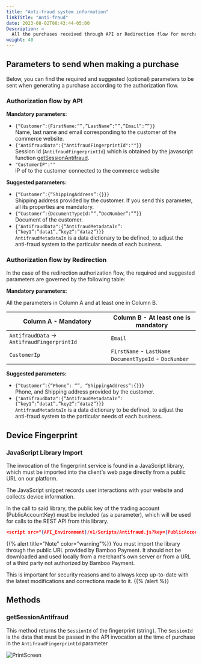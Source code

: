 ```yaml
---
title: "Anti-fraud system information"
linkTitle: "Anti-fraud"
date: 2023-08-02T08:43:44-05:00
Description: >
  All the purchases received through API or Redirection flow for merchants in the [Payments Facilitator]({{< ref "Concepts.md">}}#payfac-model) model, are evaluated by the anti-fraud system.
weight: 40
---
```




## Parameters to send when making a purchase
Below, you can find the required and suggested (optional) parameters to be sent when generating a purchase according to the authorization flow.

### Authorization flow by API

**Mandatory parameters:**

* `{“Customer”:{FirstName:””,”LastName”:””,”Email”:””}}`<br>Name, last name and email corresponding to the customer of the commerce website.
* `{"AntifraudData":{"AntifraudFingerprintId":""}}`<br>Session Id (`AntifraudFingerprintId`) which is obtained by the javascript function [getSessionAntifraud](#getsessionantifraud).
* `"CustomerIP":""`<br>IP of to the customer connected to the commerce website

**Suggested parameters:**

* `{“Customer”:{“ShippingAddress”:{}}}`<br>Shipping address provided by the customer. If you send this parameter, all its properties are mandatory.
* `{“Customer”:{DocumentTypeId:””,”DocNumber”:””}}`<br>Document of the customer.
* `{"AntifraudData":{“AntifraudMetadataIn”:{“key1”:”data1”,”key2”:”data2”}}}`<br>`AntifraudMetadataIn` is a data dictionary to be defined, to adjust the anti-fraud system to the particular needs of each business.

### Authorization flow by Redirection

In the case of the redirection authorization flow, the required and suggested parameters are governed by the following table:

**Mandatory parameters:**

All the parameters in Column A and at least one in Column B.


| Column A - Mandatory | Column B - At least one is mandatory |
|---------|----------|
| `AntifraudData` → `AntifraudFingerprintId` | `Email` |
| `CustomerIp` | `FirstName` - `LastName`<br>`DocumentTypeId` - `DocNumber` |

**Suggested parameters:**

* `{“Customer”:{“Phone”: “”, “ShippingAddress”:{}}}`<br>Phone, and Shipping address provided by the customer.
* `{"AntifraudData":{“AntifraudMetadataIn”:{“key1”:”data1”,”key2”:”data2”}}}`<br>`AntifraudMetadataIn` is a data dictionary to be defined, to adjust the anti-fraud system to the particular needs of each business.

## Device Fingerprint

### JavaScript Library Import
The invocation of the fingerprint service is found in a JavaScript library, which must be imported into the client's web page directly from a public URL on our platform.

The JavaScript snippet records user interactions with your website and collects device information. <br>

In the call to said library, the public key of the trading account (PublicAccountKey) must be included (as a parameter), which will be used for calls to the REST API from this library.

```json
<script src="{API_Environment}/v1/Scripts/Antifraud.js?key={PublicAccountKey}" type="text/javascript"></script> 
```

{{% alert title="Note" color="warning"%}}
You must import the library through the public URL provided by Bamboo Payment. It should not be downloaded and used locally from a merchant's own server or from a URL of a third party not authorized by Bamboo Payment.

This is important for security reasons and to always keep up-to-date with the latest modifications and corrections made to it.
{{% /alert %}}

## Methods

### getSessionAntifraud
This method returns the `SessionId` of the fingerprint (string). The `SessionId` is the data that must be passed in the API invocation at the time of purchase in the `AntifraudFingerprintId` parameter

![PrintScreen](/assets/getSessionAntifraudFlow_en.png)